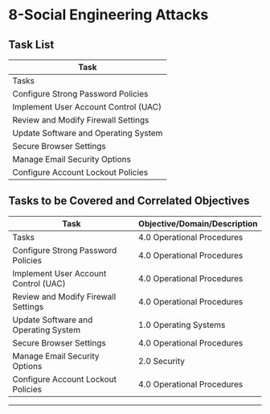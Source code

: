# 8-Social Engineering Attacks

## Task List

| Task                           |
|--------------------------------|
| Tasks                         |
| Configure Strong Password Policies |
| Implement User Account Control (UAC) |
| Review and Modify Firewall Settings |
| Update Software and Operating System |
| Secure Browser Settings        |
| Manage Email Security Options |
| Configure Account Lockout Policies |

## Tasks to be Covered and Correlated Objectives

| Task                           | Objective/Domain/Description                                      |
|--------------------------------|------------------------------------------------------------------|
| Tasks                         | 4.0 Operational Procedures                                        |
| Configure Strong Password Policies | 4.0 Operational Procedures                                    |
| Implement User Account Control (UAC) | 4.0 Operational Procedures                                 |
| Review and Modify Firewall Settings | 4.0 Operational Procedures                                   |
| Update Software and Operating System | 1.0 Operating Systems                                      |
| Secure Browser Settings        | 4.0 Operational Procedures                                        |
| Manage Email Security Options | 2.0 Security                                                     |
| Configure Account Lockout Policies | 4.0 Operational Procedures                                   |

---


